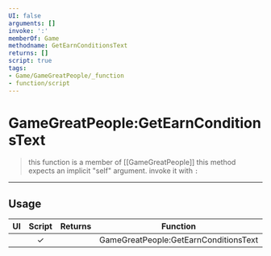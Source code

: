 ```yaml
---
UI: false
arguments: []
invoke: ':'
memberOf: Game
methodname: GetEarnConditionsText
returns: []
script: true
tags:
- Game/GameGreatPeople/_function
- function/script
---
```

# GameGreatPeople:GetEarnConditionsText
> this function is a member of [[GameGreatPeople]]
> this method expects an implicit "self" argument. invoke it with `:`
-----
## Usage
|  UI | Script | Returns | Function | Arguments |
|:---:|:------:|-------:|:--------:|:---------|
| |✓||GameGreatPeople:GetEarnConditionsText||
